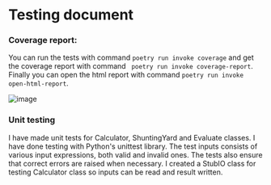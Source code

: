 # Testing document

### Coverage report:
You can run the tests with command `poetry run invoke coverage` and get the coverage report with command ` poetry run invoke coverage-report`. Finally you can open the html report with command `poetry run invoke open-html-report`.

![image](https://user-images.githubusercontent.com/96131752/216816803-840e2769-29ca-4b51-aa5b-9d91b46d4ea2.png)

### Unit testing

I have made unit tests for Calculator, ShuntingYard and Evaluate classes. I have done testing with Python's unittest library.
The test inputs consists of various input expressions, both valid and invalid ones. The tests also ensure that correct errors are raised when necessary.
I created a StubIO class for testing Calculator class so inputs can be read and result written.
